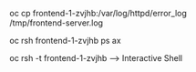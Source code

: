 
oc cp frontend-1-zvjhb:/var/log/httpd/error_log \
    /tmp/frontend-server.log

oc rsh frontend-1-zvjhb ps ax

oc rsh -t frontend-1-zvjhb              --> Interactive Shell
